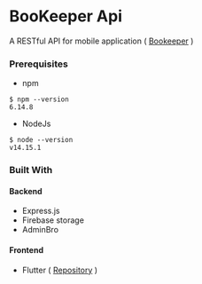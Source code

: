 # BooKeeper Api
A RESTful API for mobile application ( [Bookeeper](https://github.com/seifgh/bookeeper) )

### Prerequisites

- npm

```
$ npm --version
6.14.8

```
- NodeJs
```
$ node --version
v14.15.1
```

### Built With
 #### Backend
* Express.js
* Firebase storage
* AdminBro

 #### Frontend
* Flutter ( [Repository](https://github.com/seifgh/bookeeper) )

